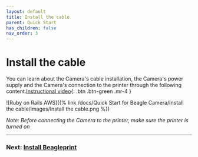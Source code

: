 ```yaml
---
layout: default
title: Install the cable
parent: Quick Start
has_children: false
nav_order: 3
---
```


# Install the cable

You can learn about the Camera's cable installation, the Camera's power supply and the Camera's connection to the printer through the following content.[Instructional video](https://www.youtube.com/watch?v=g_8H3cEa7V0&list=PLSc0XAQ8RossfF7Z-SkeIvYP2vs1O8vf-&index=4){: .btn .btn-green .mr-4 }



![Ruby on Rails AWS]({% link /docs/Quick Start for Beagle Camera/Install the cable/images/Install the cable.png %})




_Note: Before connecting the Camera to the printer, make sure the printer is turned on_


----
### Next: [Install Beagleprint](/just-the-docs/docs/Quick%20Start%20for%20Beagle%20Camera/Install%20Beagleprint)
